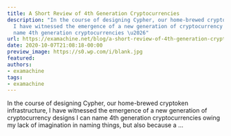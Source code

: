 ```yaml
---
title: A Short Review of 4th Generation Cryptocurrencies
description: "In the course of designing Cypher, our home-brewed cryptoken infrastructure,
  I have witnessed the emergence of a new generation of cryptocurrency designs I can
  name 4th generation cryptocurrencies \u2026"
url: https://examachine.net/blog/a-short-review-of-4th-generation-cryptocurrencies/
date: 2020-10-07T21:08:18-00:00
preview_image: https://s0.wp.com/i/blank.jpg
featured:
authors:
- examachine
tags:
- examachine
---
```


<p>In the course of designing Cypher, our home-brewed cryptoken infrastructure, I have witnessed the emergence of a new generation of cryptocurrency designs I can name 4th generation cryptocurrencies owing my lack of imagination in naming things, but also because a &hellip;</p>
